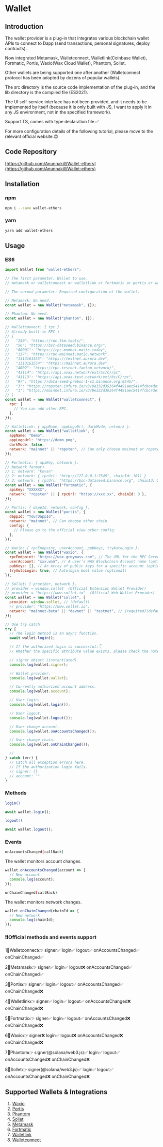 # Wallet

## Introduction

The wallet provider is a plug-in that integrates various blockchain wallet APIs to connect to Dapp (send transactions, personal signatures, deploy contracts).

Now integrated Metamask, Walletconnect, Walletlink(Coinbase Wallet), Fortmatic, Portis, Waxio(Wax Cloud Wallet), Phantom, Sollet.

Other wallets are being supported one after another (Walletconnect protocol has been adopted by dozens of popular wallets).

The src directory is the source code implementation of the plug-in, and the lib directory is the compiled file (ES2021).

The UI self-service interface has not been provided, and it needs to be implemented by itself (because it is only built with JS, I want to apply it in any JS environment, not in the specified framework).

Support TS, comes with type declaration file.✅

For more configuration details of the following tutorial, please move to the relevant official website.😊

## Code Repository

[https://github.com/Anunnakill/Wallet-ethers](https://github.com/Anunnakill/Wallet-ethers)

## Installation

### npm

```bash
npm i --save wallet-ethers
```

### yarn

```bash
yarn add wallet-ethers
```

## Usage

### ES6

```javascript
import Wallet from "wallet-ethers";
```

```javascript
// The first parameter: Wallet to use.
// metamask or walletconnect or walletlink or fortmatic or portis or waxio or phantom, sollet (Note that the initial letter is lowercase).

// The second parameter: Required configuration of the wallet.

// Metamask: No need.
const wallet = new Wallet("metamask", {});

// Phantom: No need.
const wallet = new Wallet("phantom", {});

// Walletconnect: { rpc }.
// Already built-in RPC ⬇️
// {
//   "250": "https://rpc.ftm.tools/",
//   "56": "https://bsc-dataseed.binance.org/",
//   "80001": "https://rpc-mumbai.matic.today",
//   "137": "https://rpc-mainnet.matic.network",
//   "1313161555": "https://testnet.aurora.dev",
//   "1313161554": "https://mainnet.aurora.dev",
//   "4002": "https://rpc.testnet.fantom.network/",
//   "43114": "https://api.avax.network/ext/bc/C/rpc",
//   "43113": "https://api.avax-test.network/ext/bc/C/rpc",
//   "97": "https://data-seed-prebsc-1-s1.binance.org:8545/",
//   "3": "https://ropsten.infura.io/v3/9e332d39364f4491aec5414fcbc4def7",
//   "1": "https://mainnet.infura.io/v3/9e332d39364f4491aec5414fcbc4def7"
// }
const wallet = new Wallet("walletconnect", {
  rpc: {
    // You can add other RPC.
  },
});

// Walletlink: { appName, appLogoUrl, darkMode, network }.
const wallet = new Wallet("walletlink", {
  appName: "Demo",
  appLogoUrl: "https://demo.png",
  darkMode: false,
  network: "mainnet" || "ropsten", // Can only choose mainnet or ropsten.
});

// Fortmatic: { apiKey, network }.
// Network format⬇️
// 1: network: "kovan"
// 2: network: { rpcUrl: "http://127.0.0.1:7545", chainId: 1011 }
// 3: network: { rpcUrl: "https://bsc-dataseed.binance.org", chainId: 56 }
const wallet = new Wallet("fortmatic", {
  apiKey: "XXXXXX",
  network: "ropsten" || { rpcUrl: "https://xxx.xx", chainId: 0 },
});

// Portis: { dappId, network, config }.
const wallet = new Wallet("portis", {
  dappId: "YourDappId",
  network: "mainnet", // Can choose other chain.
  config: {
    // Please go to the official view other config.
  },
});

// Waxio: { rpcEndpoint, userAccount, pubKeys, tryAutoLogin }.
const wallet = new Wallet("waxio", {
  rpcEndpoint: "https://wax.greymass.com", // The URL for the RPC Server you wish to connect to (required)
  userAccount: "xxx.wam", // A user’s WAX Blockchain Account name (optional)
  pubKeys: [], // An Array of public keys for a specific account (optional)
  tryAutoLogin: true, // Autologin bool value (optional)
});

// Sollet: { provider, network }.
// provider = window.sollet  (Official Extension Wallet Provider)
// provider = "https://www.sollet.io"  (Official Web Wallet Provider)
const wallet = new Wallet("sollet", {
  provider: window.sollet, // (default)
  // provider: "https://www.sollet.io",
  network: "mainnet-beta" || "devnet" || "testnet", // (required)(default "devnet")
});

// Use try catch
try {
  // The login method is an async function.
  await wallet.login();

  // If the authorized login is successful:👇
  // Whether the specific attribute value exists, please check the notes below👇

  // signer object (instantiated).
  console.log(wallet.signer);

  // Wallet provider.
  console.log(wallet.wallet);

  // Currently authorized account address.
  console.log(wallet.account);

  // User login.
  console.log(wallet.login());

  // User logout.
  console.log(wallet.logout());

  // User change account.
  console.log(wallet.onAccountsChanged());

  // User change chain.
  console.log(wallet.onChainChanged());

  //
} catch (err) {
  // Catch all exception errors here.
  // If the authorization login fails.
  // signer: {}
  // account: ""
}
```

### Methods

```bash
login()
```

```javascript
await wallet.login();
```

```bash
logout()
```

```javascript
await wallet.logout();
```

### Events

```bash
onAccountsChanged(callBack)
```

The wallet monitors account changes.

```javascript
wallet.onAccountsChanged(account => {
  // New account
  console.log(account);
});
```

```bash
onChainChanged(callBack)
```

The wallet monitors network changes.

```javascript
wallet.onChainChanged(chainId => {
  // New network
  console.log(chainId);
});
```

### ❗️❗️Official methods and events support

1⃣️Walletconnect👉 signer✅ login✅ logout✅ onAccountsChanged✅ onChainChanged✅

2⃣️Metamask👉 signer✅ login✅ logout❌ onAccountsChanged✅ onChainChanged✅

3⃣️Portis👉 signer✅ login✅ logout✅ onAccountsChanged✅ onChainChanged❌

4⃣️Walletlink👉 signer✅ login✅ logout✅ onAccountsChanged❌ onChainChanged❌

5⃣️Fortmatic👉 signer✅ login✅ logout✅ onAccountsChanged❌ onChainChanged❌

6⃣️Waxio👉 signer❌ login✅ logout❌ onAccountsChanged❌ onChainChanged❌

7⃣️Phantom👉 signer(@solana/web3.js)✅ login✅ logout✅ onAccountsChanged❌ onChainChanged❌

8⃣️Sollet👉 signer(@solana/web3.js)✅ login✅ logout✅ onAccountsChanged❌ onChainChanged❌

## Supported Wallets & Integrations

1. [Waxio](https://wax.io)
2. [Portis](https://portis.io)
3. [Phantom](https://phantom.app)
4. [Sollet](https://www.sollet.io)
5. [Metamask](https://metamask.io)
6. [Fortmatic](https://fortmatic.com)
7. [Walletlink](https://walletlink.org)
8. [Walletconnect](https://walletconnect.com)
